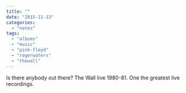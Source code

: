 ```yaml
---
title: ""
date: "2015-11-13"
categories: 
  - "notes"
tags: 
  - "albums"
  - "music"
  - "pink-floyd"
  - "rogerwaters"
  - "thewall"
---
```


Is there anybody out there? The Wall live 1980-81. One the greatest live recordings.
